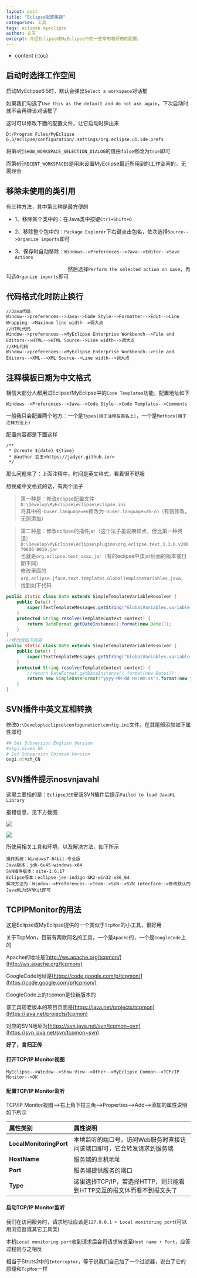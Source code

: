 ```yaml
---
layout: post
title: "Eclipse配置集锦"
categories: 工具
tags: eclipse myeclipse
author: 玄玉
excerpt: 介绍Eclipse或MyEclipse中的一些常用和好用的配置。
---
```


* content
{:toc}


## 启动时选择工作空间

启动MyEclipse6.5时，默认会弹出`Select a workspace`对话框

如果我们勾选了`Use this as the default and do not ask again`，下次启动时就不会再弹该对话框了

这时可以修改下面的配置文件，让它启动时弹出来

`D:/Program Files/MyEclipse 6.5/eclipse/configuration/.settings/org.eclipse.ui.ide.prefs`

将第`4`行`SHOW_WORKSPACE_SELECTION_DIALOG`的值由`false`修改为`true`即可

而第`6`行`RECENT_WORKSPACES`是用来设置MyEclipse最近所用到的工作空间的，无需理会

## 移除未使用的类引用

有三种方法，其中第三种是最方便的

* 1、移除某个类中的：在Java类中按键`Ctrl+Shift+O`

* 2、移除整个包中的：`Package Explorer`下右键点击包名，依次选择`Source-->Organize imports`即可

* 3、保存时自动移除：`Windows-->Preferences-->Java-->Editor-->Save Actions`

　　　　　　　　　　　　然后选择`Perform the selected action on save`，再勾选`Organize imports`即可

## 代码格式化时防止换行

```
//Java代码
Window-->preferences-->Java-->Code Style-->Formatter-->Edit-->Line Wrapping-->Maximum line width-->调大点
//HTML代码
Window-->preferences-->MyEclipse Enterprise Workbench-->File and Editors-->HTML-->HTML Source-->Line width-->调大点
//XML代码
Window-->preferences-->MyEclipse Enterprise Workbench-->File and Editors-->XML-->XML Source-->Line width-->调大点
```

## 注释模板日期为中文格式

相信大部分人都用过Eclipse/MyEclipse中的`Code Templates`功能，配置地址如下

`Windows-->Preferences-->Java-->Code Style-->Code Templates-->Comments`

一般我只会配置两个地方：一个是`Types(用于注释在类名上)`，一个是`Methods(用于注释方法上)`

配置内容都是下面这样

```
/**
 * @create ${date} ${time}
 * @author 玄玉<https://jadyer.github.io/>
 */
```

那么问题来了：上面注释中，时间是英文格式，看着很不舒服

想换成中文格式的话，有两个法子

> 第一种是：修改eclipse配置文件`D:\Develop\MyEclipse\eclipse\eclipse.ini`<br>
将其中的`-Duser.language=en`修改为`-Duser.language=zh-cn`（有则修改，无则添加）

> 第二种是：修改eclipse的插件jar（这个法子虽说麻烦点，但比第一种灵活）<br>
`D:\Develop\MyEclipse\eclipse\plugins\org.eclipse.text_3.3.0.v20070606-0010.jar`<br>
也就是`org.eclipse.text_xxxx.jar`（有的eclipse中该jar后面的版本或日期不同）<br>
修改里面的`org.eclipse.jface.text.templates.GlobalTemplateVariables.java`，找到如下代码<br>
```java
public static class Date extends SimpleTemplateVariableResolver {
    public Date() {
        super(TextTemplateMessages.getString("GlobalVariables.variable.description.date"));
    }
    protected String resolve(TemplateContext context) {
        return DateFormat.getDateInstance().format(new Date());
    }
}
//修改成如下内容
public static class Date extends SimpleTemplateVariableResolver {
    public Date() {
        super(TextTemplateMessages.getString("GlobalVariables.variable.description.date"));
    }
    protected String resolve(TemplateContext context) {
        //return DateFormat.getDateInstance().format(new Date());
        return new SimpleDateFormat("yyyy-MM-dd HH:mm:ss").format(new java.util.Date());
    }
}
```

## SVN插件中英文互相转换

修改`D:\Develop\eclipse\configuration\config.ini`文件，在其尾部添加如下属性即可

```ruby
## Set Subversion English Version
#osgi.nl=en_US
# Set Subversion Chinese Version
osgi.nl=zh_CN
```

## SVN插件提示nosvnjavahl

这里主要指的是：`EclipseJEE`安装SVN插件后提示`Failed to load JavaHL Library`

报错信息，见下方截图

![](/img/2010-09-05/eclipse-config-01.png)

![](/img/2010-09-05/eclipse-config-02.png)

所使用相关工具和环境，以及解决方法，如下所示

```
操作系统：Windows7-64bit-专业版
Java版本：jdk-6u45-windows-x64
SVN插件版本：site-1.6.17
Eclipse版本：eclipse-jee-indigo-SR2-win32-x86_64
解决方法为：Window-->Preferences-->Team-->SVN-->SVN interface-->修改默认的JavaHL为SVNKit即可
```

## TCPIPMonitor的用法

这是Eclipse或MyEclipse提供的一个类似于`TcpMon`的小工具，很好用

关于TcpMon，目前有两款同名的工具，一个是`Apache`的，一个是`GoogleCode`上的

Apache的地址是[http://ws.apache.org/tcpmon/](http://ws.apache.org/tcpmon/)

GoogleCode地址是[https://code.google.com/p/tcpmon/](https://code.google.com/p/tcpmon/)

GoogleCode上的tcpmon是较新版本的

该工具较老版本的项目页面是[https://java.net/projects/tcpmon](https://java.net/projects/tcpmon)

对应的SVN地址为[https://svn.java.net/svn/tcpmon~svn](https://svn.java.net/svn/tcpmon~svn)

**好了，言归正传**

#### 打开TCP/IP Monitor视图

`MyEclipse-->Window-->Show View-->Other-->MyEclipse Common-->TCP/IP Monitor-->OK`

#### 配置TCP/IP Monitor监听

TCP/IP Monitor视图——>右上角下拉三角——>Properties——>Add——>添加的属性说明如下所示

| 属性类别 | 属性说明 |
|:------------------------|:--------------------------------------------------------------- |
| **LocalMonitoringPort** | 本地监听的端口号，访问Web服务时直接访问该端口即可，它会转发请求到服务端 |
| **HostName**            | 服务端的主机地址                                                  |
| **Port**                | 服务端提供服务的端口                                               |
| **Type**                | 这里选择TCP/IP，若选择HTTP，则只能看到HTTP交互的报文体而看不到报文头了 |

#### 启动TCP/IP Monitor监听

我们在访问服务时，请求地址应该是`127.0.0.1 + Local monitoring port`(可以用浏览器或其它工具类)

本机`Local monitoring port`收到请求后会将请求转发至`Host name + Port`，应答过程则与之相反

相当于Struts2中的`Interceptor`，等于说我们自己加了一个过滤器，说白了它的原理和`TcpMon`一样